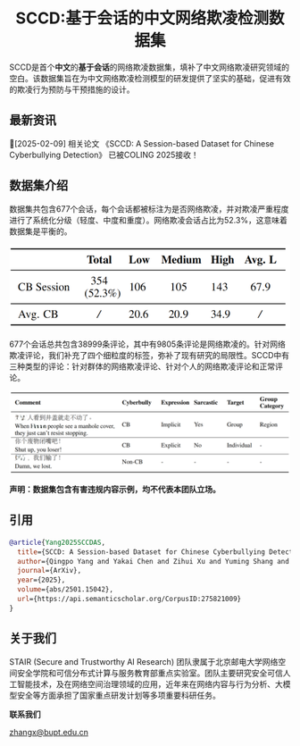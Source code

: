 <div align="center">
<h1>SCCD:基于会话的中文网络欺凌检测数据集</h1>
</div>

SCCD是首个**中文**的**基于会话**的网络欺凌数据集，填补了中文网络欺凌研究领域的空白。该数据集旨在为中文网络欺凌检测模型的研发提供了坚实的基础，促进有效的欺凌行为预防与干预措施的设计。

## 最新资讯
🎉[2025-02-09] 相关论文 《SCCD: A Session-based Dataset for Chinese Cyberbullying Detection》 已被COLING 2025接收！

## 数据集介绍
数据集共包含677个会话，每个会话都被标注为是否网络欺凌，并对欺凌严重程度进行了系统化分级（轻度、中度和重度）。网络欺凌会话占比为52.3%，这意味着数据集是平衡的。

<div align="center">
<img src="./assets/session.png">
</div>

677个会话总共包含38999条评论，其中有9805条评论是网络欺凌的。针对网络欺凌评论，我们补充了四个细粒度的标签，弥补了现有研究的局限性。SCCD中有三种类型的评论：针对群体的网络欺凌评论、针对个人的网络欺凌评论和正常评论。

<div align="center">
<img src="./assets/examples.png">
</div>

**声明：数据集包含有害违规内容示例，均不代表本团队立场。**
## 引用
```bibtex
@article{Yang2025SCCDAS,
  title={SCCD: A Session-based Dataset for Chinese Cyberbullying Detection},
  author={Qingpo Yang and Yakai Chen and Zihui Xu and Yuming Shang and Sanchuan Guo and Xi Zhang},
  journal={ArXiv},
  year={2025},
  volume={abs/2501.15042},
  url={https://api.semanticscholar.org/CorpusID:275821009}
}
```

## 关于我们

STAIR (Secure and Trustworthy AI Research) 团队隶属于北京邮电大学网络空间安全学院和可信分布式计算与服务教育部重点实验室。团队主要研究安全可信人工智能技术，及在网络空间治理领域的应用，近年来在网络内容与行为分析、大模型安全等方面承担了国家重点研发计划等多项重要科研任务。

**联系我们**

zhangx@bupt.edu.cn
